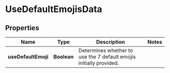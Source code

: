 

# UseDefaultEmojisData


## Properties

| Name | Type | Description | Notes |
|------------ | ------------- | ------------- | -------------|
|**useDefaultEmoji** | **Boolean** | Determines whether to use the 7 default emojis initially provided. |  |



